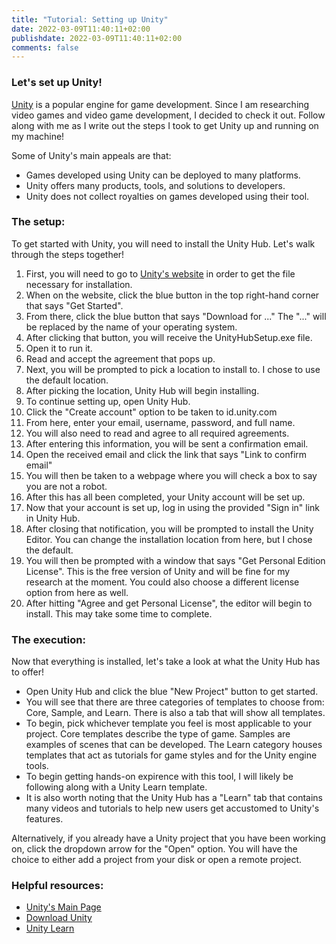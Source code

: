 ```yaml
---
title: "Tutorial: Setting up Unity"
date: 2022-03-09T11:40:11+02:00
publishdate: 2022-03-09T11:40:11+02:00
comments: false
---
```

### Let's set up Unity!

[Unity](https://unity.com/) is a popular engine for game development. Since I am researching video games and video game development, I decided to check it out. Follow along with me as I write out the steps I took to get Unity up and running on my machine!

Some of Unity's main appeals are that:

- Games developed using Unity can be deployed to many platforms.
- Unity offers many products, tools, and solutions to developers.
- Unity does not collect royalties on games developed using their tool.

### The setup:

To get started with Unity, you will need to install the Unity Hub. Let's walk through the steps together!

1. First, you will need to go to [Unity's website](https://unity.com/) in order to get the file necessary for installation.
2. When on the website, click the blue button in the top right-hand corner that says "Get Started".
3. From there, click the blue button that says "Download for ..." The "..." will be replaced by the name of your operating system.
4. After clicking that button, you will receive the UnityHubSetup.exe file.
5. Open it to run it.
6. Read and accept the agreement that pops up.
7. Next, you will be prompted to pick a location to install to. I chose to use the default location.
8. After picking the location, Unity Hub will begin installing.
9. To continue setting up, open Unity Hub.
10. Click the "Create account" option to be taken to id.unity.com
11. From here, enter your email, username, password, and full name.
12. You will also need to read and agree to all required agreements.
13. After entering this information, you will be sent a confirmation email.
14. Open the received email and click the link that says "Link to confirm email"
15. You will then be taken to a webpage where you will check a box to say you are not a robot.
16. After this has all been completed, your Unity account will be set up.
17. Now that your account is set up, log in using the provided "Sign in" link in Unity Hub.
18. After closing that notification, you will be prompted to install the Unity Editor. You can change the installation location from here, but I chose the default.
19. You will then be prompted with a window that says "Get Personal Edition License". This is the free version of Unity and will be fine for my research at the moment. You could also choose a different license option from here as well.
20. After hitting "Agree and get Personal License", the editor will begin to install. This may take some time to complete.

### The execution:

Now that everything is installed, let's take a look at what the Unity Hub has to offer!

- Open Unity Hub and click the blue "New Project" button to get started.
- You will see that there are three categories of templates to choose from: Core, Sample, and Learn. There is also a tab that will show all templates.
- To begin, pick whichever template you feel is most applicable to your project. Core templates describe the type of game. Samples are examples of scenes that can be developed. The Learn category houses templates that act as tutorials for game styles and for the Unity engine tools.
- To begin getting hands-on expirence with this tool, I will likely be following along with a Unity Learn template.
- It is also worth noting that the Unity Hub has a "Learn" tab that contains many videos and tutorials to help new users get accustomed to Unity's features.

Alternatively, if you already have a Unity project that you have been working on, click the dropdown arrow for the "Open" option.
You will have the choice to either add a project from your disk or open a remote project.

### Helpful resources:

- [Unity's Main Page](https://unity.com/)
- [Download Unity](https://unity.com/download)
- [Unity Learn](https://learn.unity.com/)